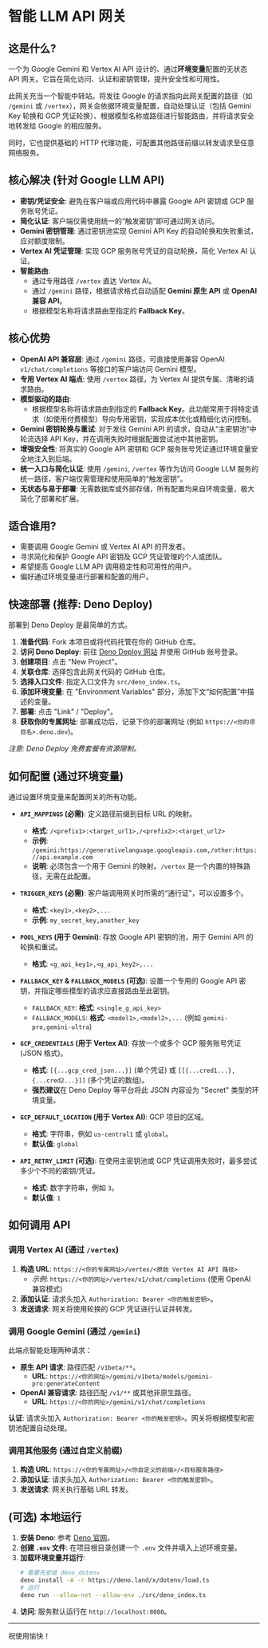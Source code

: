# 智能 LLM API 网关

## 这是什么?

一个为 Google Gemini 和 Vertex AI API 设计的、通过**环境变量**配置的无状态 API 网关。它旨在简化访问、认证和密钥管理，提升安全性和可用性。

此网关充当一个智能中转站。将发往 Google 的请求指向此网关配置的路径（如 `/gemini` 或 `/vertex`），网关会依据环境变量配置，自动处理认证（包括 Gemini Key 轮换和 GCP 凭证轮换）、根据模型名称或路径进行智能路由，并将请求安全地转发给 Google 的相应服务。

同时，它也提供基础的 HTTP 代理功能，可配置其他路径前缀以转发请求至任意网络服务。

## 核心解决 (针对 Google LLM API)

*   **密钥/凭证安全**: 避免在客户端或应用代码中暴露 Google API 密钥或 GCP 服务账号凭证。
*   **简化认证**: 客户端仅需使用统一的“触发密钥”即可通过网关访问。
*   **Gemini 密钥管理**: 通过密钥池实现 Gemini API Key 的自动轮换和失败重试，应对额度限制。
*   **Vertex AI 凭证管理**: 实现 GCP 服务账号凭证的自动轮换，简化 Vertex AI 认证。
*   **智能路由**:
    *   通过专用路径 `/vertex` 直达 Vertex AI。
    *   通过 `/gemini` 路径，根据请求格式自动适配 **Gemini 原生 API** 或 **OpenAI 兼容 API**。
    *   根据模型名称将请求路由至指定的 **Fallback Key**。

## 核心优势

*   **OpenAI API 兼容层**: 通过 `/gemini` 路径，可直接使用兼容 OpenAI `v1/chat/completions` 等接口的客户端访问 Gemini 模型。
*   **专用 Vertex AI 端点**: 使用 `/vertex` 路径，为 Vertex AI 提供专属、清晰的请求路由。
*   **模型驱动的路由**:
    *   根据模型名称将请求路由到指定的 **Fallback Key**。此功能常用于将特定请求（如使用付费模型）导向专用密钥，实现成本优化或精细化访问控制。
*   **Gemini 密钥轮换与重试**: 对于发往 Gemini API 的请求，自动从“主密钥池”中轮流选择 API Key，并在调用失败时根据配置尝试池中其他密钥。
*   **增强安全性**: 将真实的 Google API 密钥和 GCP 服务账号凭证通过环境变量安全地注入到后端。
*   **统一入口与简化认证**: 使用 `/gemini`, `/vertex` 等作为访问 Google LLM 服务的统一路径，客户端仅需管理和使用简单的“触发密钥”。
*   **无状态与易于部署**: 无需数据库或外部存储，所有配置均来自环境变量，极大简化了部署和扩展。

## 适合谁用?

*   需要调用 Google Gemini 或 Vertex AI API 的开发者。
*   寻求简化和保护 Google API 密钥及 GCP 凭证管理的个人或团队。
*   希望提高 Google LLM API 调用稳定性和可用性的用户。
*   偏好通过环境变量进行部署和配置的用户。

## 快速部署 (推荐: Deno Deploy)

部署到 Deno Deploy 是最简单的方式。

1.  **准备代码**: Fork 本项目或将代码托管在你的 GitHub 仓库。
2.  **访问 Deno Deploy**: 前往 [Deno Deploy 网站](https://deno.com/deploy) 并使用 GitHub 账号登录。
3.  **创建项目**: 点击 "New Project"。
4.  **关联仓库**: 选择包含此网关代码的 GitHub 仓库。
5.  **选择入口文件**: 指定入口文件为 `src/deno_index.ts`。
6.  **添加环境变量**: 在 "Environment Variables" 部分，添加下文“如何配置”中描述的变量。
7.  **部署**: 点击 "Link" / "Deploy"。
8.  **获取你的专属网址**: 部署成功后，记录下你的部署网址 (例如 `https://<你的项目名>.deno.dev`)。

*注意: Deno Deploy 免费套餐有资源限制。*

## 如何配置 (通过环境变量)

通过设置环境变量来配置网关的所有功能。

*   **`API_MAPPINGS` (必需)**: 定义路径前缀到目标 URL 的映射。
    *   **格式**: `/<prefix1>:<target_url1>,/<prefix2>:<target_url2>`
    *   **示例**: `/gemini:https://generativelanguage.googleapis.com,/other:https://api.example.com`
    *   **说明**: 必须包含一个用于 Gemini 的映射。`/vertex` 是一个内置的特殊路径，无需在此配置。

*   **`TRIGGER_KEYS` (必需)**: 客户端调用网关时所需的“通行证”，可以设置多个。
    *   **格式**: `<key1>,<key2>,...`
    *   **示例**: `my_secret_key,another_key`

*   **`POOL_KEYS` (用于 Gemini)**: 存放 Google API 密钥的池，用于 Gemini API 的轮换和重试。
    *   **格式**: `<g_api_key1>,<g_api_key2>,...`

*   **`FALLBACK_KEY` & `FALLBACK_MODELS` (可选)**: 设置一个专用的 Google API 密钥，并指定哪些模型的请求应直接路由至此密钥。
    *   `FALLBACK_KEY`: **格式**: `<single_g_api_key>`
    *   `FALLBACK_MODELS`: **格式**: `<model1>,<model2>,...` (例如 `gemini-pro,gemini-ultra`)

*   **`GCP_CREDENTIALS` (用于 Vertex AI)**: 存放一个或多个 GCP 服务账号凭证 (JSON 格式)。
    *   **格式**: `[{...gcp_cred_json...}]` (单个凭证) 或 `[[{...cred1...},{...cred2...}]]` (多个凭证的数组)。
    *   **强烈建议**在 Deno Deploy 等平台将此 JSON 内容设为 "Secret" 类型的环境变量。

*   **`GCP_DEFAULT_LOCATION` (用于 Vertex AI)**: GCP 项目的区域。
    *   **格式**: 字符串，例如 `us-central1` 或 `global`。
    *   **默认值**: `global`

*   **`API_RETRY_LIMIT` (可选)**: 在使用主密钥池或 GCP 凭证调用失败时，最多尝试多少个不同的密钥/凭证。
    *   **格式**: 数字字符串，例如 `3`。
    *   **默认值**: `1`

## 如何调用 API

### 调用 Vertex AI (通过 `/vertex`)

1.  **构造 URL**: `https://<你的专属网址>/vertex/<原始 Vertex AI API 路径>`
    *   *示例*: `https://<你的网址>/vertex/v1/chat/completions` (使用 OpenAI 兼容模式)
2.  **添加认证**: 请求头加入 `Authorization: Bearer <你的触发密钥>`。
3.  **发送请求**: 网关将使用轮换的 GCP 凭证进行认证并转发。

### 调用 Google Gemini (通过 `/gemini`)

此端点智能处理两种请求：

*   **原生 API 请求**: 路径匹配 `/v1beta/**`。
    *   **URL**: `https://<你的网址>/gemini/v1beta/models/gemini-pro:generateContent`
*   **OpenAI 兼容请求**: 路径匹配 `/v1/**` 或其他非原生路径。
    *   **URL**: `https://<你的网址>/gemini/v1/chat/completions`

**认证**: 请求头加入 `Authorization: Bearer <你的触发密钥>`。网关将根据模型和密钥池配置自动处理。

### 调用其他服务 (通过自定义前缀)

1.  **构造 URL**: `https://<你的专属网址>/<你自定义的前缀>/<目标服务路径>`
2.  **添加认证**: 请求头加入 `Authorization: Bearer <你的触发密钥>`。
3.  **发送请求**: 网关执行基础 URL 转发。

## (可选) 本地运行

1.  **安装 Deno**: 参考 [Deno 官网](https://deno.land/)。
2.  **创建 `.env` 文件**: 在项目根目录创建一个 `.env` 文件并填入上述环境变量。
3.  **加载环境变量并运行**:
    ```bash
    # 需要先安装 deno_dotenv
    deno install -A -r https://deno.land/x/dotenv/load.ts
    # 运行
    deno run --allow-net --allow-env ./src/deno_index.ts
    ```
4.  **访问**: 服务默认运行在 `http://localhost:8080`。

---

祝使用愉快！